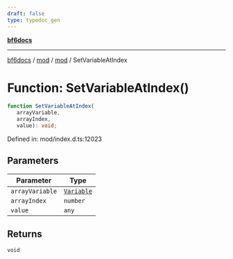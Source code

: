 ```yaml
---
draft: false
type: typedoc_gen
---
```


[**bf6docs**](../../../_index.md)

***

[bf6docs](../../../_index.md) / [mod](../../_index.md) / [mod](../_index.md) / SetVariableAtIndex

# Function: SetVariableAtIndex()

```ts
function SetVariableAtIndex(
   arrayVariable, 
   arrayIndex, 
   value): void;
```

Defined in: mod/index.d.ts:12023

## Parameters

| Parameter | Type |
| ------ | ------ |
| `arrayVariable` | [`Variable`](../Variable/_index.md) |
| `arrayIndex` | `number` |
| `value` | `any` |

## Returns

`void`
